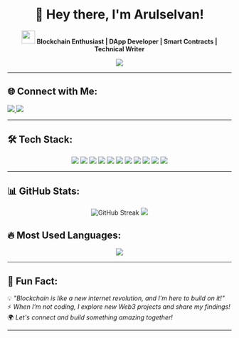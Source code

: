 <h1 align="center">👋 Hey there, I'm Arulselvan!</h1>

<p align="center">
  <img src="https://media.giphy.com/media/hvRJCLFzcasrR4ia7z/giphy.gif" width="30"/>
  <strong>Blockchain Enthusiast | DApp Developer | Smart Contracts | Technical Writer</strong>
</p>

<p align="center">
  <img src="https://readme-typing-svg.herokuapp.com?font=Fira+Code&pause=1000&center=true&vCenter=true&width=550&lines=Exploring+Web3+and+Decentralized+Finance;Building+Smart+Contracts+on+Ethereum;Transforming+Ideas+into+DApps;Technical+Writing+for+Blockchain;Passionate+about+Decentralization!">
</p>

---

## 🌐 Connect with Me:
<p align="left">
  <a href="https://www.linkedin.com/in/arulselvan-m72/" target="_blank">
    <img src="https://img.shields.io/badge/LinkedIn-%230077B5.svg?style=for-the-badge&logo=linkedin&logoColor=white">
  </a>
  <a href="https://x.com/Oxhaider" target="_blank">
    <img src="https://img.shields.io/badge/X-(Twitter)-000000?style=for-the-badge&logo=twitter&logoColor=white">
  </a>
</p>

---

## 🛠 Tech Stack:
<p align="center">
  <img src="https://img.shields.io/badge/Ethereum-3C3C3D?style=for-the-badge&logo=Ethereum&logoColor=white">
  <img src="https://img.shields.io/badge/Solidity-%23363636.svg?style=for-the-badge&logo=solidity&logoColor=white">
  <img src="https://img.shields.io/badge/JavaScript-%23323330.svg?style=for-the-badge&logo=javascript&logoColor=%23F7DF1E">
  <img src="https://img.shields.io/badge/React-%2320232a.svg?style=for-the-badge&logo=react&logoColor=%2361DAFB">
  <img src="https://img.shields.io/badge/Next.js-black?style=for-the-badge&logo=next.js&logoColor=white">
  <img src="https://img.shields.io/badge/Node.js-6DA55F?style=for-the-badge&logo=node.js&logoColor=white">
  <img src="https://img.shields.io/badge/TailwindCSS-%2338B2AC.svg?style=for-the-badge&logo=tailwind-css&logoColor=white">
  <img src="https://img.shields.io/badge/HTML5-%23E34F26.svg?style=for-the-badge&logo=html5&logoColor=white">
  <img src="https://img.shields.io/badge/CSS3-1572B6?style=for-the-badge&logo=css3&logoColor=white">
  <img src="https://img.shields.io/badge/GitBook-7B36ED?style=for-the-badge&logo=gitbook&logoColor=white">
  <img src="https://img.shields.io/badge/Canva-%2300C4CC.svg?style=for-the-badge&logo=Canva&logoColor=white">
</p>

---

## 📊 GitHub Stats:
<p align="center">
  <img src="https://streak-stats.demolab.com?user=Arulselvan-65&theme=travelers-theme" alt="GitHub Streak" />
  <img src="https://github-readme-stats.vercel.app/api?username=Arulselvan-65&theme=radical&hide_border=false&include_all_commits=false&count_private=false">
</p>

## 🔥 Most Used Languages:
<p align="center">
  <img src="https://github-readme-stats.vercel.app/api/top-langs/?username=Arulselvan-65&theme=radical&hide_border=false&include_all_commits=false&count_private=false&layout=compact">
</p>

---

## 🚀 Fun Fact:
💡 *"Blockchain is like a new internet revolution, and I’m here to build on it!"*  
⚡ *When I’m not coding, I explore new Web3 projects and share my findings!*  
🌍 *Let's connect and build something amazing together!*  

---

